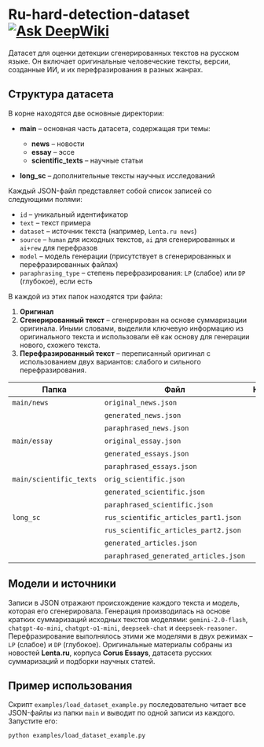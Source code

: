 # Ru-hard-detection-dataset [![Ask DeepWiki](https://deepwiki.com/badge.svg)](https://deepwiki.com/CoffeBank/Ru-hard-detection-dataset)

Датасет для оценки детекции сгенерированных текстов на русском языке. Он включает оригинальные человеческие тексты, версии, созданные ИИ, и их перефразирования в разных жанрах.

## Структура датасета

В корне находятся две основные директории:
- **main** – основная часть датасета, содержащая три темы:
  - **news** – новости
  - **essay** – эссе
  - **scientific_texts** – научные статьи

- **long_sc** – дополнительные тексты научных исследований

Каждый JSON-файл представляет собой список записей со следующими полями:

- `id` – уникальный идентификатор
- `text` – текст примера
- `dataset` – источник текста (например, `Lenta.ru news`)
- `source` – `human` для исходных текстов, `ai` для сгенерированных и `ai+rew` для перефразов
- `model` – модель генерации (присутствует в сгенерированных и перефразированных файлах)
- `paraphrasing_type` – степень перефразирования: `LP` (слабое) или `DP` (глубокое), если есть

В каждой из этих папок находятся три файла:
1. **Оригинал**
2. **Сгенерированный текст** – сгенерирован на основе суммаризации оригинала. Иными словами, выделили ключевую информацию из оригинального текста и использовали её как основу для генерации нового, схожего текста.
3. **Перефразированный текст** – переписанный оригинал с использованием двух вариантов: слабого и сильного перефразирования.

| Папка | Файл | Количество |
|-------|------|-----------:|
| `main/news` | `original_news.json` | 480 |
| | `generated_news.json` | 480 |
| | `paraphrased_news.json` | 480 |
| `main/essay` | `original_essay.json` | 480 |
| | `generated_essays.json` | 480 |
| | `paraphrased_essays.json` | 480 |
| `main/scientific_texts` | `orig_scientific.json` | 479 |
| | `generated_scientific.json` | 479 |
| | `paraphrased_scientific.json` | 479 |
| `long_sc` | `rus_scientific_articles_part1.json` | 1239 |
| | `rus_scientific_articles_part2.json` | 1239 |
| | `generated_articles.json` | 1449 |
| | `paraphrased_generated_articles.json` | 1625 |

## Модели и источники

Записи в JSON отражают происхождение каждого текста и модель, которая его сгенерировала.
Генерация производилась на основе кратких суммаризаций исходных текстов моделями:
`gemini-2.0-flash`, `chatgpt-4o-mini`, `chatgpt-o1-mini`, `deepseek-chat` и `deepseek-reasoner`.
Перефразирование выполнялось этими же моделями в двух режимах – `LP` (слабое) и `DP` (глубокое).
Оригинальные материалы собраны из новостей **Lenta.ru**, корпуса **Corus Essays**, датасета русских суммаризаций и подборки научных статей.

## Пример использования

Скрипт `examples/load_dataset_example.py` последовательно читает все JSON-файлы из папки `main` и выводит по одной записи из каждого. Запустите его:

```bash
python examples/load_dataset_example.py
```
